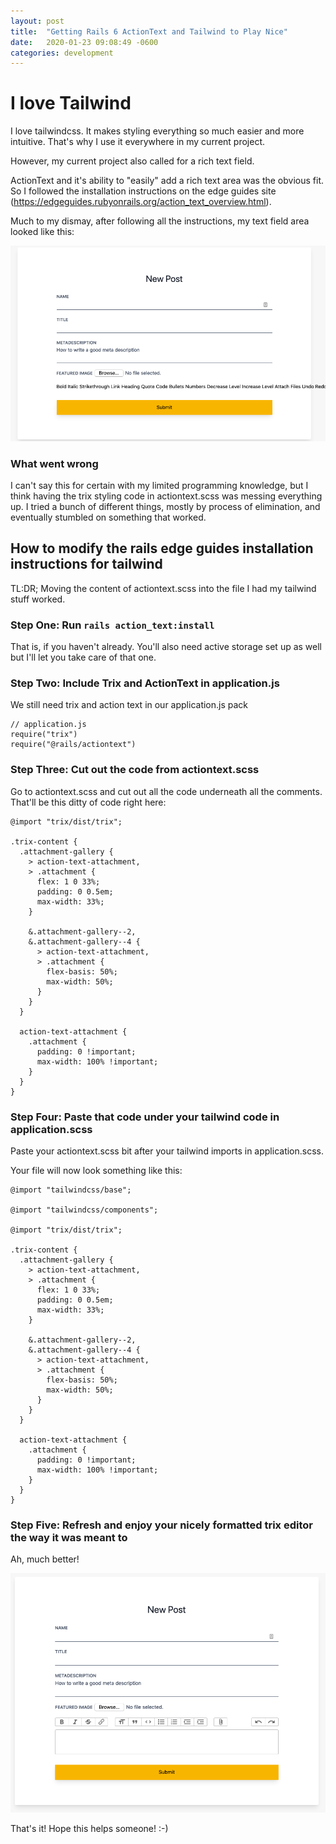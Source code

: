 ```yaml
---
layout: post
title:  "Getting Rails 6 ActionText and Tailwind to Play Nice"
date:   2020-01-23 09:08:49 -0600
categories: development
---
```


# I love Tailwind

I love tailwindcss. It makes styling everything so much easier and more intuitive. That's why I use it everywhere in my current project. 

However, my current project also called for a rich text field. 

ActionText and it's ability to "easily" add a rich text area was the obvious fit. So I followed the installation instructions on the edge guides site (https://edgeguides.rubyonrails.org/action_text_overview.html).

Much to my dismay, after following all the instructions, my text field area looked like this: 

![That don't look right](/assets/tailwind_rich_formatting_wrong.png) 

### What went wrong

I can't say this for certain with my limited programming knowledge, but I think having the trix styling code in actiontext.scss was messing everything up. I tried a bunch of different things, mostly by process of elimination, and eventually stumbled on something that worked. 

## How to modify the rails edge guides installation instructions for tailwind

TL:DR; Moving the content of actiontext.scss into the file I had my tailwind stuff worked. 


### Step One: Run `rails action_text:install`

That is, if you haven't already. You'll also need active storage set up as well but I'll let you take care of that one.

### Step Two: Include Trix and ActionText in application.js

We still need trix and action text in our application.js pack
```
// application.js
require("trix")
require("@rails/actiontext")
```
### Step Three:  Cut out the code from actiontext.scss

Go to actiontext.scss and cut out all the code underneath all the comments. That'll be this ditty of code right here:

```
@import "trix/dist/trix";

.trix-content {
  .attachment-gallery {
    > action-text-attachment,
    > .attachment {
      flex: 1 0 33%;
      padding: 0 0.5em;
      max-width: 33%;
    }

    &.attachment-gallery--2,
    &.attachment-gallery--4 {
      > action-text-attachment,
      > .attachment {
        flex-basis: 50%;
        max-width: 50%;
      }
    }
  }

  action-text-attachment {
    .attachment {
      padding: 0 !important;
      max-width: 100% !important;
    }
  }
}
```

### Step Four: Paste that code under your tailwind code in application.scss

Paste your actiontext.scss bit after your tailwind imports in application.scss.

 Your file will now look something like this:
```
@import "tailwindcss/base";

@import "tailwindcss/components";

@import "trix/dist/trix";

.trix-content {
  .attachment-gallery {
    > action-text-attachment,
    > .attachment {
      flex: 1 0 33%;
      padding: 0 0.5em;
      max-width: 33%;
    }

    &.attachment-gallery--2,
    &.attachment-gallery--4 {
      > action-text-attachment,
      > .attachment {
        flex-basis: 50%;
        max-width: 50%;
      }
    }
  }

  action-text-attachment {
    .attachment {
      padding: 0 !important;
      max-width: 100% !important;
    }
  }
}

```

### Step Five: Refresh and enjoy your nicely formatted trix editor the way it was meant to

Ah, much better!

![That does look right](/assets/tailwind_actiontext_right.png) 


That's it! Hope this helps someone! :-) 